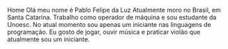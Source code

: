Home
Olá meu nome é Pablo Felipe da Luz
Atualmente moro no Brasil, em Santa Catarina.
Trabalho como operador de máquina e sou estudante da Unoesc.
No atual momento sou apenas um iniciante nas linguagens de programação.
Eu gosto de jogar, ouvir música e praticar violão que atualmente sou um iniciante.
